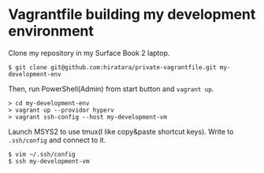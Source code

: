 # Vagrantfile building my development environment

Clone my repository in my Surface Book 2 laptop.

```
$ git clone git@github.com:hiratara/private-vagrantfile.git my-development-env
```

Then, run PowerShell(Admin) from start button and `vagrant up`.

```
> cd my-development-env
> vagrant up --providor hyperv
> vagrant ssh-config --host my-development-vm
```

Launch MSYS2 to use tmux(I like copy&paste shortcut keys).
Write to `.ssh/config` and connect to it.

```
$ vim ~/.ssh/config
$ ssh my-development-vm
```
